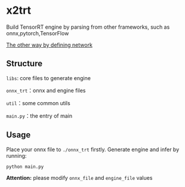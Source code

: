 # x2trt
Build TensorRT engine by parsing from other frameworks, such as onnx,pytorch,TensorFlow

[The other way by defining network](https://github.com/MichaelWU0726/TRTx)

## Structure

`libs`: core files to generate engine

`onnx_trt`：onnx and engine files

`util`：some common utils

`main.py`：the entry of main

## Usage

Place your onnx file to `./onnx_trt` firstly. Generate engine and infer by running:
```bash
python main.py
```

**Attention:** please modify `onnx_file` and `engine_file` values

